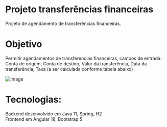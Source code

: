 # Projeto transferências financeiras
Projeto de agendamento de transferências financeiras.

# Objetivo
Permitir agendamentos de transferencias financeiras, campos de entrada:
Conta de origem, 
Conta de destino,
Valor da transferência,
Data da transferência,
Taxa (a ser calculada conforme tabela abaixo)

![image](https://github.com/user-attachments/assets/6b683965-1732-4df6-b4e4-60e05e8e680d)



# Tecnologias: 
Backend desenvolvido em Java 11, Spring, H2  
Frontend em Angular 18, Bootstrap 5
